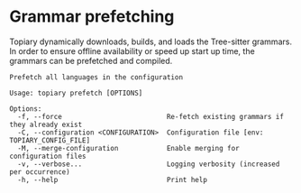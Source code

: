 # Grammar prefetching

Topiary dynamically downloads, builds, and loads the Tree-sitter
grammars. In order to ensure offline availability or speed up start up
time, the grammars can be prefetched and compiled.

<!-- DO NOT REMOVE THE "usage" COMMENTS -->
<!-- usage:start:prefetch-->
```
Prefetch all languages in the configuration

Usage: topiary prefetch [OPTIONS]

Options:
  -f, --force                          Re-fetch existing grammars if they already exist
  -C, --configuration <CONFIGURATION>  Configuration file [env: TOPIARY_CONFIG_FILE]
  -M, --merge-configuration            Enable merging for configuration files
  -v, --verbose...                     Logging verbosity (increased per occurrence)
  -h, --help                           Print help
```
<!-- usage:end:prefetch -->
